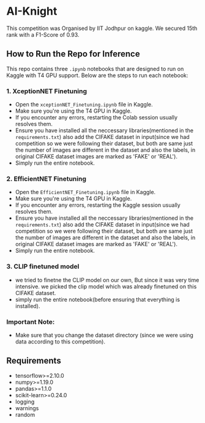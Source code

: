 # AI-Knight
This competition was Organised by IIT Jodhpur on kaggle. We secured 15th rank with a F1-Score of 0.93.

## How to Run the Repo for Inference

This repo contains three `.ipynb` notebooks that are designed to run on Kaggle with T4 GPU support. Below are the steps to run each notebook:

### 1. XceptionNET Finetuning
- Open the `xceptionNET_Finetuning.ipynb` file in Kaggle.
- Make sure you're using the T4 GPU in Kaggle.
- If you encounter any errors, restarting the Colab session usually resolves them.
- Ensure you have installed all the neccessary libraries(mentioned in the `requirements.txt`) also add the CIFAKE dataset in input(since we had competition so we were following their dataset, but both are same just the number of images 
  are different in the dataset and also the labels, in original CIFAKE dataset images are marked as 'FAKE' or 'REAL').
- Simply run the entire notebook.

### 2. EfficientNET Finetuning
- Open the `EfficientNET_Finetuning.ipynb` file in Kaggle.
- Make sure you're using the T4 GPU in Kaggle.
- If you encounter any errors, restarting the Kaggle session usually resolves them.
- Ensure you have installed all the neccessary libraries(mentioned in the `requirements.txt`) also add the CIFAKE dataset in input(since we had competition so we were following their dataset, but both are same just the number of images 
  are different in the dataset and also the labels, in original CIFAKE dataset images are marked as 'FAKE' or 'REAL').
- Simply run the entire notebook.

### 3. CLIP finetuned model
- we tried to finetne the CLIP model on our own, But since it was very time intensive. we picked the clip model which was already finetuned on this CIFAKE dataset.
- simply run the entire notebook(before ensuring that everything is installed).


### Important Note:
- Make sure that you change the dataset directory (since we were using data according to this competition).

 ## Requirements
- tensorflow>=2.10.0
- numpy>=1.19.0
- pandas>=1.1.0
- scikit-learn>=0.24.0
- logging
- warnings
- random
